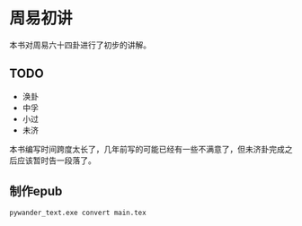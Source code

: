 # 周易初讲

本书对周易六十四卦进行了初步的讲解。


## TODO
- 涣卦
- 中孚
- 小过
- 未济

本书编写时间跨度太长了，几年前写的可能已经有一些不满意了，但未济卦完成之后应该暂时告一段落了。


## 制作epub

```
pywander_text.exe convert main.tex
```


